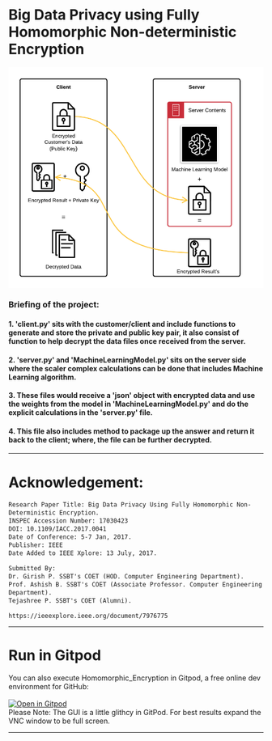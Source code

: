 # Big Data Privacy using Fully Homomorphic Non-deterministic Encryption

<img src="https://github.com/Mayur-Debu/Homomorphic_Encryption/blob/main/System%20Architecture.png" align="center"  />

### Briefing of the project:

#### 1. 'client.py' sits with the customer/client and include functions to generate and store the private and public key pair, it also consist of function to help decrypt the data files once received from the server.<br>
#### 2. 'server.py' and 'MachineLearningModel.py' sits on the server side where the scaler complex calculations can be done that includes Machine Learning algorithm. <br>
#### 3. These files would receive a 'json' object with encrypted data and use the weights from the model in 'MachineLearningModel.py' and do the explicit calculations in the 'server.py' file.<br> 
#### 4. This file also includes method to package up the answer and return it back to the client; where, the file can be further decrypted.

*****

# Acknowledgement:
```
Research Paper Title: Big Data Privacy Using Fully Homomorphic Non-Deterministic Encryption.
INSPEC Accession Number: 17030423
DOI: 10.1109/IACC.2017.0041
Date of Conference: 5-7 Jan, 2017.
Publisher: IEEE
Date Added to IEEE Xplore: 13 July, 2017.
```
```
Submitted By:
Dr. Girish P. SSBT's COET (HOD. Computer Engineering Department).
Prof. Ashish B. SSBT's COET (Associate Professor. Computer Engineering Department).
Tejashree P. SSBT's COET (Alumni).
```
```
https://ieeexplore.ieee.org/document/7976775
```
****
# Run in Gitpod
You can also execute Homomorphic_Encryption in Gitpod, a free online dev environment for GitHub:<br><br>
[![Open in Gitpod](https://gitpod.io/button/open-in-gitpod.svg)](https://b6fc9e42-a51c-4db6-a338-e2d852c9e8e2.ws-us03.gitpod.io/#/workspace/Homomorphic_Encryption)
<br>Please Note: The GUI is a little glithcy in GitPod. For best results expand the VNC window to be full screen.

*****
